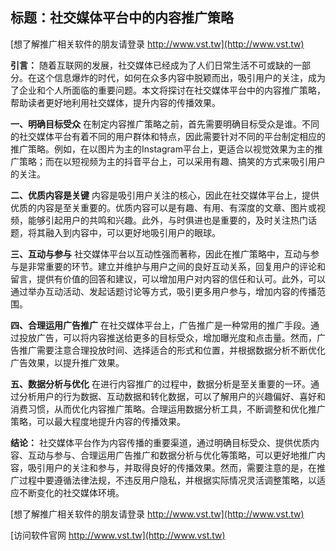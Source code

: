 ## **标题：社交媒体平台中的内容推广策略**

[想了解推广相关软件的朋友请登录 http://www.vst.tw](http://www.vst.tw)

**引言：**
随着互联网的发展，社交媒体已经成为了人们日常生活不可或缺的一部分。在这个信息爆炸的时代，如何在众多内容中脱颖而出，吸引用户的关注，成为了企业和个人所面临的重要问题。本文将探讨在社交媒体平台中的内容推广策略，帮助读者更好地利用社交媒体，提升内容的传播效果。

**一、明确目标受众**
在制定内容推广策略之前，首先需要明确目标受众是谁。不同的社交媒体平台有着不同的用户群体和特点，因此需要针对不同的平台制定相应的推广策略。例如，在以图片为主的Instagram平台上，更适合以视觉效果为主的推广策略；而在以短视频为主的抖音平台上，可以采用有趣、搞笑的方式来吸引用户的关注。

**二、优质内容是关键**
内容是吸引用户关注的核心，因此在社交媒体平台上，提供优质的内容是至关重要的。优质内容可以是有趣、有用、有深度的文章、图片或视频，能够引起用户的共鸣和兴趣。此外，与时俱进也是重要的，及时关注热门话题，将其融入到内容中，可以更好地吸引用户的眼球。

**三、互动与参与**
社交媒体平台以互动性强而著称，因此在推广策略中，互动与参与是非常重要的环节。建立并维护与用户之间的良好互动关系，回复用户的评论和留言，提供有价值的回答和建议，可以增加用户对内容的信任和认可。此外，可以通过举办互动活动、发起话题讨论等方式，吸引更多用户参与，增加内容的传播范围。

**四、合理运用广告推广**
在社交媒体平台上，广告推广是一种常用的推广手段。通过投放广告，可以将内容推送给更多的目标受众，增加曝光度和点击量。然而，广告推广需要注意合理投放时间、选择适合的形式和位置，并根据数据分析不断优化广告效果，以提升推广效果。

**五、数据分析与优化**
在进行内容推广的过程中，数据分析是至关重要的一环。通过分析用户的行为数据、互动数据和转化数据，可以了解用户的兴趣偏好、喜好和消费习惯，从而优化内容推广策略。合理运用数据分析工具，不断调整和优化推广策略，可以最大程度地提升内容的传播效果。

**结论：**
社交媒体平台作为内容传播的重要渠道，通过明确目标受众、提供优质内容、互动与参与、合理运用广告推广和数据分析与优化等策略，可以更好地推广内容，吸引用户的关注和参与，并取得良好的传播效果。然而，需要注意的是，在推广过程中要遵循法律法规，不违反用户隐私，并根据实际情况灵活调整策略，以适应不断变化的社交媒体环境。

[想了解推广相关软件的朋友请登录 http://www.vst.tw](http://www.vst.tw)


[访问软件官网 http://www.vst.tw](http://www.vst.tw)
